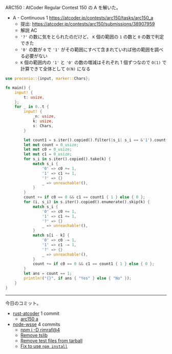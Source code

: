 ARC150 : AtCoder Regular Contest 150 の A を解いた。

- A - Continuous 1
  <https://atcoder.jp/contests/arc150/tasks/arc150_a>
  - 提出: <https://atcoder.jp/contests/arc150/submissions/38907959>
  - 解説 AC
  - `'?'` の数に気をとられたのだけど、 `K` 個の範囲の `1` の数と `0` の数で判定できた
  - `'0'` の数が `0` で `'1'` がその範囲にすべて含まれていれば他の範囲を調べる必要がない
  - `K` 個の範囲内の `'1'` と `'0'` の数の増減はそれぞれ 1 個ずつなので `O(1)` で計算できて全体として `O(N)` になる

```rust
use proconio::{input, marker::Chars};

fn main() {
    input! {
        t: usize,
    };
    for _ in 0..t {
        input! {
            _n: usize,
            k: usize,
            s: Chars,
        }

        let count1 = s.iter().copied().filter(|s_i| s_i == &'1').count();
        let mut count = 0_usize;
        let mut c0 = 0_usize;
        let mut c1 = 0_usize;
        for s_i in s.iter().copied().take(k) {
            match s_i {
                '0' => c0 += 1,
                '1' => c1 += 1,
                '?' => {}
                _ => unreachable!(),
            }
        }
        count += if c0 == 0 && c1 == count1 { 1 } else { 0 };
        for (i, s_i) in s.iter().copied().enumerate().skip(k) {
            match s_i {
                '0' => c0 += 1,
                '1' => c1 += 1,
                '?' => {}
                _ => unreachable!(),
            }
            match s[i - k] {
                '0' => c0 -= 1,
                '1' => c1 -= 1,
                '?' => {}
                _ => unreachable!(),
            }
            count += if c0 == 0 && c1 == count1 { 1 } else { 0 };
        }
        let ans = count == 1;
        println!("{}", if ans { "Yes" } else { "No" });
    }
}
```

---

今日のコミット。

- [rust-atcoder](https://github.com/bouzuya/rust-atcoder) 1 commit
  - [arc150 a](https://github.com/bouzuya/rust-atcoder/commit/ecf67ed3eed9f80c7ca3990362cd395e4f3a0c11)
- [node-wsse](https://github.com/bouzuya/node-wsse) 4 commits
  - [npm i -D rimraf@4](https://github.com/bouzuya/node-wsse/commit/ff031a9026f4f3b111901355f6c82548e36f5704)
  - [Remove tslib](https://github.com/bouzuya/node-wsse/commit/c1584b08b25206700916aeaf5e5e1bb730b0a7f6)
  - [Remove test files from tarball](https://github.com/bouzuya/node-wsse/commit/2ba65ec3ccac1460cafa3eb0c5e145482ec6c3b5)
  - [Fix to use `npm install`](https://github.com/bouzuya/node-wsse/commit/213106570d96696f04c4eb39eb06b272502248e8)
